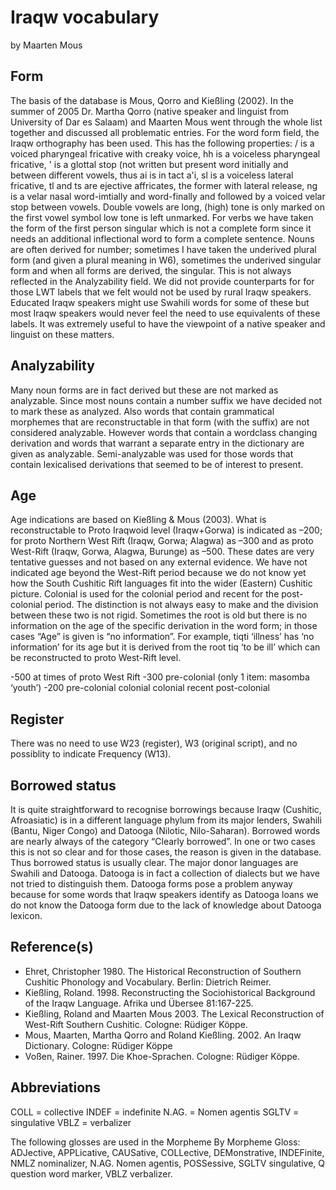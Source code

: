 # Iraqw vocabulary

by Maarten Mous

## Form

The basis of the database is Mous, Qorro and Kießling (2002). In the summer of 2005 Dr. Martha Qorro (native speaker and linguist from University of Dar es Salaam) and Maarten Mous went through the whole list together and discussed all problematic entries.
For the word form field, the Iraqw orthography has been used. This has the following properties: / is a voiced pharyngeal fricative with creaky voice, hh is a voiceless pharyngeal fricative, ' is a glottal stop (not written but present word initially and between different vowels, thus ai is in tact a'i, sl is a voiceless lateral fricative, tl and ts are ejective affricates, the former with lateral release, ng is a velar nasal word-imtially and word-finally and followed by a voiced velar stop between vowels. Double vowels are long, (high) tone is only marked on the first vowel symbol low tone is left unmarked. For verbs we have taken the form of the first person singular which is not a complete form since it needs an additional inflectional word to form a complete sentence. Nouns are often derived for number; sometimes I have taken the underived plural form (and given a plural meaning in W6), sometimes the underived singular form and when all forms are derived, the singular. This is not always reflected in the Analyzability field.
We did not provide counterparts for for those LWT labels that we felt would not be used by rural Iraqw speakers. Educated Iraqw speakers might use Swahili words for some of these but most Iraqw speakers would never feel the need to use equivalents of these labels. It was extremely useful to have the viewpoint of a native speaker and linguist on these matters.

## Analyzability

Many noun forms are in fact derived but these are not marked as analyzable. Since most nouns contain a number suffix we have decided not to mark these as analyzed. Also words that contain grammatical morphemes that are reconstructable in that form (with the suffix) are not considered analyzable. However words that contain a wordclass changing derivation and words that warrant a separate entry in the dictionary are given as analyzable. Semi-analyzable was used for those words that contain lexicalised derivations that seemed to be of interest to present.

## Age

Age indications are based on Kießling & Mous (2003). What is reconstructable to Proto Iraqwoid level (Iraqw+Gorwa) is indicated as –200; for proto Northern West Rift (Iraqw, Gorwa; Alagwa) as –300 and as proto West-Rift (Iraqw, Gorwa, Alagwa, Burunge) as –500. These dates are very tentative guesses and not based on any external evidence. We have not indicated age beyond the West-Rift period because we do not know yet how the South Cushitic Rift languages fit into the wider (Eastern) Cushitic picture. Colonial is used for the colonial period and recent for the post-colonial period. The distinction is not always easy to make and the division between these two is not rigid. 
Sometimes the root is old but there is no information on the age of the specific derivation in the word form; in those cases “Age” is given is “no information”. For example, tiqti ‘illness’ has ‘no information’ for its age but it is derived from the root tiq ‘to be ill’ which can be reconstructed to proto West-Rift level.

-500	at times of proto West Rift 
-300	pre-colonial (only 1 item: masomba ‘youth’)
-200	pre-colonial
colonial	colonial
recent	post-colonial

## Register

There was no need to use W23 (register), W3 (original script), and no possiblity to indicate Frequency (W13).

## Borrowed status

It is quite straightforward to recognise borrowings because Iraqw (Cushitic, Afroasiatic) is in a different language phylum from its major lenders, Swahili (Bantu, Niger Congo) and Datooga (Nilotic, Nilo-Saharan). Borrowed words are nearly always of the category “Clearly borrowed”. In one or two cases this is not so clear and for those cases, the reason is given in the database. Thus borrowed status is usually clear.
The major donor languages are Swahili and Datooga. Datooga is in fact a collection of dialects but we have not tried to distinguish them. Datooga forms pose a problem anyway because for some words that Iraqw speakers identify as Datooga loans we do not know the Datooga form due to the lack of knowledge about Datooga lexicon.

## Reference(s)

- Ehret, Christopher 1980. The Historical Reconstruction of Southern Cushitic Phonology and Vocabulary. Berlin: Dietrich Reimer.
- Kießling, Roland. 1998. Reconstructing the Sociohistorical Background of the Iraqw Language. Afrika und Übersee 81:167-225.
- Kießling, Roland and Maarten Mous 2003. The Lexical Reconstruction of West-Rift Southern Cushitic. Cologne: Rüdiger Köppe.
- Mous, Maarten, Martha Qorro and Roland Kießling. 2002. An Iraqw Dictionary. Cologne: Rüdiger Köppe
- Voßen, Rainer. 1997. Die Khoe-Sprachen. Cologne: Rüdiger Köppe.

## Abbreviations

COLL = collective
INDEF = indefinite
N.AG. = Nomen agentis
SGLTV = singulative
VBLZ = verbalizer

The following glosses are used in the Morpheme By Morpheme Gloss: ADJective, APPLicative, CAUSative, COLLective, DEMonstrative, INDEFinite, NMLZ nominalizer, N.AG. Nomen agentis, POSSessive, SGLTV singulative, Q question word marker, VBLZ verbalizer.


